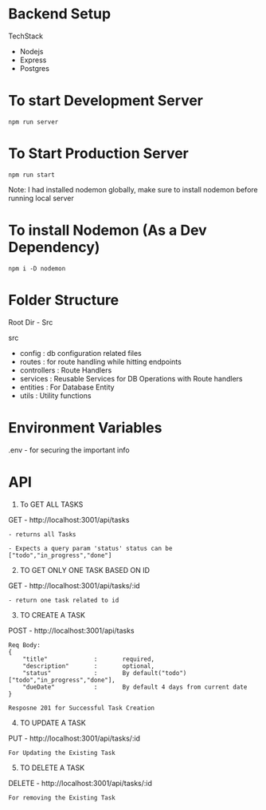 # Backend Setup

TechStack
 - Nodejs
 - Express
 - Postgres

# To start Development Server
    npm run server

# To Start Production Server
    npm run start

Note: I had installed nodemon globally, make sure to install nodemon before running local server

# To install Nodemon (As a Dev Dependency)

    npm i -D nodemon

# Folder Structure

 Root Dir - Src

 src
  - config          : db configuration related files
  - routes          : for route handling while hitting endpoints
  - controllers     : Route Handlers
  - services        : Reusable Services for DB Operations with Route handlers
  - entities        : For Database Entity 
  - utils           : Utility functions

# Environment Variables

.env - for securing the important info

# API 

 1) To GET ALL TASKS
  
  GET - http://localhost:3001/api/tasks

    - returns all Tasks

    - Expects a query param 'status' status can be ["todo","in_progress","done"]

 2) TO GET ONLY ONE TASK BASED ON ID
 
  GET - http://localhost:3001/api/tasks/:id

    - return one task related to id

3) TO CREATE A TASK
  
  POST - http://localhost:3001/api/tasks

    Req Body:
    {
        "title"             :       required,
        "description"       :       optional,
        "status"            :       By default("todo") ["todo","in_progress","done"],
        "dueDate"           :       By default 4 days from current date
    }

    Resposne 201 for Successful Task Creation

4) TO UPDATE A TASK

  PUT - http://localhost:3001/api/tasks/:id

    For Updating the Existing Task

5) TO DELETE A TASK

  DELETE - http://localhost:3001/api/tasks/:id

    For removing the Existing Task

